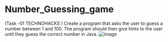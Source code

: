 # Number_Guessing_game
(Task -01 TECHNOHACKS )
Create a program that asks the user to guess a number between 1 and 100. The program should then give hints to the user until they guess the correct number in Java.
![image](https://github.com/CodeNova-Kumar/Number_Guessing_game/assets/100727128/da64d9b5-7c37-4bc1-a76a-2c46059648cc)
